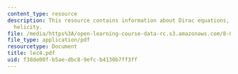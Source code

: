 ```yaml
---
content_type: resource
description: This resource contains information about Dirac equations, chirality,
  helicity.
file: /media/https%3A/open-learning-course-data-rc.s3.amazonaws.com/8-811-particle-physics-ii-fall-2005/f38de00fb5aedbc89efcb4130b7ff3ff_lec4.pdf
file_type: application/pdf
resourcetype: Document
title: lec4.pdf
uid: f38de00f-b5ae-dbc8-9efc-b4130b7ff3ff
---
```

